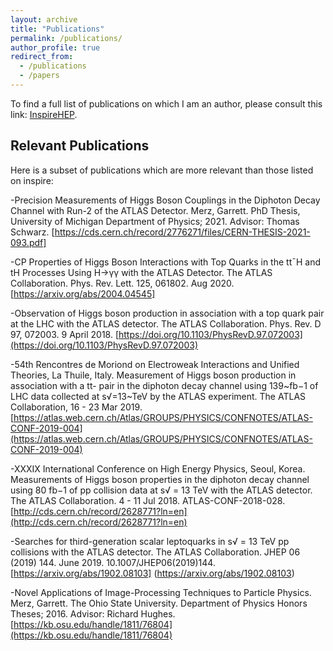 ```yaml
---
layout: archive
title: "Publications"
permalink: /publications/
author_profile: true
redirect_from:
  - /publications
  - /papers
---
```



To find a full list of publications on which I am an author, 
please consult this link: [InspireHEP](http://inspirehep.net/search?ln=en&ln=en&p=Merz%2C+Garrett+William&of=hb&action_search=Search&sf=earliestdate&so=d&rm=&rg=25&sc=0).

## Relevant Publications

Here is a subset of publications which are more relevant than those listed on inspire:

-Precision Measurements of Higgs Boson Couplings in the Diphoton Decay Channel with Run-2 of the ATLAS Detector. Merz, Garrett. PhD Thesis, University of Michigan Department of Physics; 2021. Advisor: Thomas Schwarz. [https://cds.cern.ch/record/2776271/files/CERN-THESIS-2021-093.pdf]

-CP Properties of Higgs Boson Interactions with Top Quarks in the tt¯H and tH Processes Using H→γγ with the ATLAS Detector. The ATLAS Collaboration. Phys. Rev. Lett. 125, 061802. Aug 2020. [https://arxiv.org/abs/2004.04545]

-Observation of Higgs boson production in association with a top quark pair at the LHC with the ATLAS detector. The ATLAS Collaboration. Phys. Rev. D 97, 072003. 9 April 2018. [https://doi.org/10.1103/PhysRevD.97.072003](https://doi.org/10.1103/PhysRevD.97.072003)

-54th Rencontres de Moriond on Electroweak Interactions and Unified Theories, La Thuile, Italy. Measurement of Higgs boson production in association with a tt- pair in the diphoton decay channel using 139~fb−1 of LHC data collected at s√=13~TeV by the ATLAS experiment. The ATLAS Collaboration, 16 - 23 Mar 2019. [https://atlas.web.cern.ch/Atlas/GROUPS/PHYSICS/CONFNOTES/ATLAS-CONF-2019-004](https://atlas.web.cern.ch/Atlas/GROUPS/PHYSICS/CONFNOTES/ATLAS-CONF-2019-004)

-XXXIX International Conference on High Energy Physics, Seoul, Korea. Measurements of Higgs boson properties in the diphoton decay channel using 80 fb−1 of pp collision data at s√ = 13 TeV with the ATLAS detector. The ATLAS Collaboration. 4 - 11 Jul 2018. ATLAS-CONF-2018-028. [http://cds.cern.ch/record/2628771?ln=en](http://cds.cern.ch/record/2628771?ln=en) 

-Searches for third-generation scalar leptoquarks in s√ = 13 TeV pp collisions with the ATLAS detector. The ATLAS Collaboration. JHEP 06 (2019) 144. June 2019. 10.1007/JHEP06(2019)144. [https://arxiv.org/abs/1902.08103] (https://arxiv.org/abs/1902.08103)

-Novel Applications of Image-Processing Techniques to Particle Physics. Merz, Garrett. The Ohio State University. Department of Physics Honors Theses; 2016. Advisor: Richard Hughes. [https://kb.osu.edu/handle/1811/76804](https://kb.osu.edu/handle/1811/76804)
